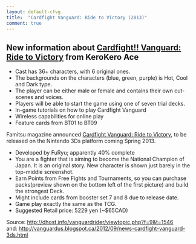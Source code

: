 ```yaml
---
layout: default-cfvg
title:  "Cardfight Vanguard: Ride to Victory (2013)"
comment: true
---
```


<h2>New information about <span style="text-decoration:underline;">Cardfight!! Vanguard: Ride to Victory</span> from KeroKero Ace</h2><!-- more -->
<ul>
<li>Cast has 36+ characters, with 6 original ones.</li>
<li>The backgrounds on the characters (blue, green, purple) is Hot, Cool and Dark type.</li>
<li>The player can be either male or female and contains their own cut-scenes and voices.</li>
<li>Players will be able to start the game using one of seven trial decks.</li>
<li>In-game tutorials on how to play Cardfight Vanguard</li>
<li>Wireless capabilities for online play</li>
<li>Feature cards from BT01 to BT09</li>
</ul>
<p>Famitsu magazine announced <span style="text-decoration:underline;">Cardfight Vanguard: Ride to Victory</span>, to be released on the Nintendo 3Ds platform coming Spring 2013.</p>
<ul>
<li>Developed by FuRyu; apparently 40% complete</li>
<li>You are a fighter that is aiming to become the National Champion of Japan. It is an original story. New character is shown just barely in the top-middle screenshot.</li>
<li>Earn Points from Free Fights and Tournaments, so you can purchase packs(preview shown on the bottom left of the first picture) and build the strongest Deck.</li>
<li>Might include cards from booster set 7 and 8 due to release date.</li>
<li>Game play exactly the same as the TCG.</li>
<li>Suggested Retail price: 5229 yen (~$65CAD)</li>
</ul>

<p>Source: <a href="http://dhost.info/vanguardrider/viewtopic.php?f=9&amp;t=1546">http://dhost.info/vanguardrider/viewtopic.php?f=9&amp;t=1546</a><br />
and: <a href="http://vanguardus.blogspot.ca/2012/09/news-cardfight-vanguard-3ds.html">http://vanguardus.blogspot.ca/2012/09/news-cardfight-vanguard-3ds.html</a><i class="fa fa-stop"></i></p>
